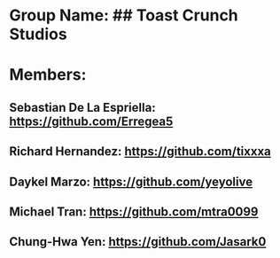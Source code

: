 # Group Name: ## Toast Crunch Studios
# Members: 
## Sebastian De La Espriella: https://github.com/Erregea5
## Richard Hernandez: https://github.com/tixxxa
## Daykel Marzo: https://github.com/yeyolive
## Michael Tran: https://github.com/mtra0099
## Chung-Hwa Yen: https://github.com/Jasark0
